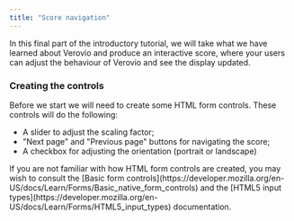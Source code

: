 ```yaml
---
title: "Score navigation"
---
```


In this final part of the introductory tutorial, we will take what we have learned about Verovio and produce an interactive score, where your users can adjust the behaviour of Verovio and see the display updated.

### Creating the controls

Before we start we will need to create some HTML form controls. These controls will do the following:

 - A slider to adjust the scaling factor;
 - "Next page" and "Previous page" buttons for navigating the score;
 - A checkbox for adjusting the orientation (portrait or landscape)

<aside>
If you are not familiar with how HTML form controls are created, you may wish to consult the [Basic form controls](https://developer.mozilla.org/en-US/docs/Learn/Forms/Basic_native_form_controls) and the [HTML5 input types](https://developer.mozilla.org/en-US/docs/Learn/Forms/HTML5_input_types) documentation.
</aside>
